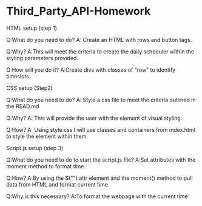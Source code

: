 # Third_Party_API-Homework

HTML setup (step 1)


Q:What do you need to do?
A: Create an HTML with rows and button tags.

Q:Why?
A:This will meet the criteria to create the daily scheduler within the styling parameters provided.

Q:How will you do it?
A:Create divs with classes of "row" to identify timeslots.

CSS setup (Step2)

Q:What do you need to do?
A: Style a css file to meet the criteria outlined in the READ.md

Q:Why?
A: This will provide the user with the element of visual styling.

Q:How?
A: Using style.css I will use classes and containers from index.html to style the element within them.

Script.js setup (step 3)

Q:What do you need to do to start the script.js file?
A:Set attributes with the moment method to format time

Q:How?
A:By using the $("").attr element and the moment() method to pull data from HTML and format current time

Q:Why is this necessary?
A:To format the webpage with the current time